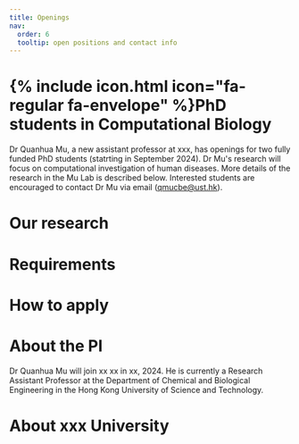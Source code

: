 ```yaml
---
title: Openings
nav:
  order: 6
  tooltip: open positions and contact info
---
```


# {% include icon.html icon="fa-regular fa-envelope" %}PhD students in Computational Biology

Dr Quanhua Mu, a new assistant professor at xxx, has openings for two fully funded PhD students (statrting in September 2024). Dr Mu's research will focus on computational investigation of human diseases. More details of the research in the Mu Lab is described below. Interested students are encouraged to contact Dr Mu via email (qmucbe@ust.hk).

# Our research


# Requirements

# How to apply

# About the PI
Dr Quanhua Mu will join xx xx in xx, 2024. He is currently a Research Assistant Professor at the Department of Chemical and Biological Engineering in the Hong Kong University of Science and Technology.
# About xxx University
